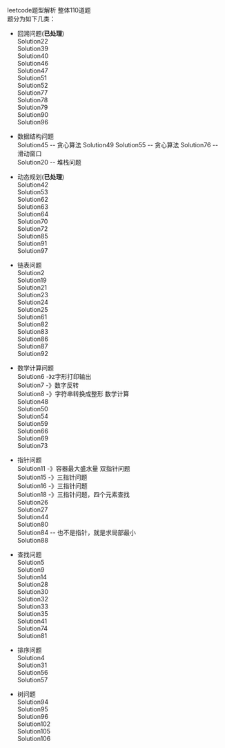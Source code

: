 leetcode题型解析 整体110道题  
题分为如下几类：  

- 回溯问题(**已处理**)  
  Solution22  
  Solution39  
  Solution40  
  Solution46  
  Solution47  
  Solution51  
  Solution52  
  Solution77  
  Solution78  
  Solution79  
  Solution90  
  Solution96  
  
- 数据结构问题    
  Solution45 -- 贪心算法
  Solution49 
  Solution55 -- 贪心算法
  Solution76 -- 滑动窗口  
  Solution20 -- 堆栈问题  
  
  
- 动态规划(**已处理**)    
  Solution42  
  Solution53  
  Solution62   
  Solution63  
  Solution64  
  Solution70  
  Solution72  
  Solution85  
  Solution91  
  Solution97    
  
- 链表问题   
  Solution2   
  Solution19  
  Solution21   
  Solution23   
  Solution24  
  Solution25  
  Solution61  
  Solution82  
  Solution83  
  Solution86  
  Solution87  
  Solution92 
  
- 数学计算问题   
  Solution6 -》z字形打印输出   
  Solution7 -》数字反转  
  Solution8 -》字符串转换成整形 数学计算   
  Solution48    
  Solution50  
  Solution54  
  Solution59  
  Solution66  
  Solution69  
  Solution73  
  
- 指针问题  
  Solution11 -》容器最大盛水量 双指针问题  
  Solution15 -》三指针问题   
  Solution16 -》三指针问题    
  Solution18 -》三指针问题，四个元素查找    
  Solution26  
  Solution27  
  Solution44  
  Solution80  
  Solution84 -- 也不是指针，就是求局部最小    
  Solution88 

- 查找问题  
  Solution5   
  Solution9   
  Solution14   
  Solution28  
  Solution30    
  Solution32  
  Solution33  
  Solution35  
  Solution41    
  Solution74  
  Solution81            

- 排序问题    
  Solution4     
  Solution31  
  Solution56  
  Solution57  

- 树问题  
  Solution94  
  Solution95  
  Solution96  
  Solution102  
  Solution105  
  Solution106  
 
  
   
  

   